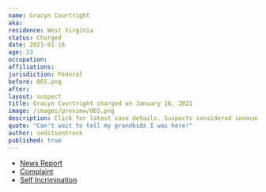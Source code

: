 ```yaml
---
name: Gracyn Courtright
aka:
residence: West Virginia
status: Charged
date: 2021-01-16
age: 23
occupation:
affiliations:
jurisdiction: Federal
before: 065.png
after:
layout: suspect
title: Gracyn Courtright charged on January 16, 2021
image: /images/preview/065.png
description: Click for latest case details. Suspects considered innocent until proven guilty.
quote: "Can't wait to tell my grandkids I was here!"
author: seditiontrack
published: true
---
```


- [News Report](https://www.thedailybeast.com/latest-round-of-capitol-riot-arrests-outed-themselves-on-social-media)
- [Complaint](https://www.courtlistener.com/recap/gov.uscourts.dcd.226140/gov.uscourts.dcd.226140.1.1.pdf?fbclid=IwAR3-9Irq5mTP7Byu1S7TYTAzPr0yHYf1q9x5jEu_9EcltQfOaBb7DsjvJHI)
- [Self Incrimination](https://twitter.com/GarrettWKYT/status/1350966875136667654?s=20)
